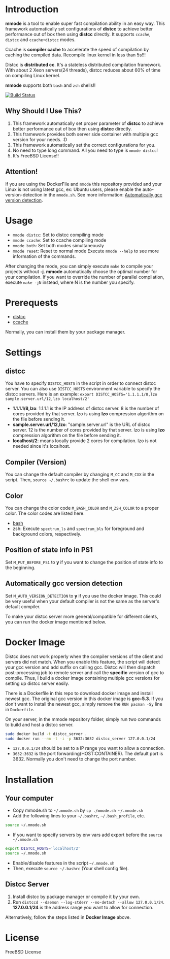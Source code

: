 # Introduction
__mmode__ is a tool to enable super fast compilation ability in an easy way.
This framework automatically set configurations of __distcc__ to achieve better performance out of box then using __distcc__ directly.
It supports `ccache`, `distcc` and `ccache+distcc` modes.

Ccache is __compiler cache__ to accelerate the speed of compilation by caching the compiled data. Recompile linux kernel in less than 5s!!!

Distcc is __distributed cc__. It's a stateless distributed compilation framework. With about 2 Xeon servers(24 threads), distcc reduces about 60% of time on compiling Linux kernel.

__mmode__ supports both `bash` and `zsh` shells!!

[![Build Status](https://travis-ci.org/MedicineYeh/mmode.svg?branch=master)](https://travis-ci.org/MedicineYeh/mmode)

## Why Should I Use This?
1. This framework automatically set proper parameter of __distcc__ to achieve better performance out of box then using __distcc__ directly.
2. This framework provides both server side container with multiple gcc version for your needs. :D
3. This framework automatically set the correct configurations for you.
4. No need to type long command. All you need to type is `mmode distcc`!
5. It's FreeBSD License!!

## Attention!
If you are using the DockerFile and `mmode` this repository provided and your Linux is not using latest gcc, ex: Ubuntu users, please enable the auto-version-detection in the `mmode.sh`.
See more information: [Automatically gcc version detection](#automatically-gcc-version-detection).

# Usage
* `mmode distcc`: Set to distcc compiling mode
* `mmode ccache`: Set to ccache compiling mode
* `mmode both`: Set both modes simultaneously
* `mmode reset`: Reset to normal mode
Execute `mmode --help` to see more information of the commands.

After changing the mode, you can simply execute `make` to compile your projects without __-j__.
__mmode__ automatically choose the optimal number for your compilation.
If you want to override the number of parallel compilation, execute `make -jN` instead, where N is the number you specify.

# Prerequests
* [distcc](https://github.com/distcc/distcc)
* [ccache](https://ccache.samba.org/)

Normally, you can install them by your package manager.

# Settings
## distcc
You have to specify `DISTCC_HOSTS` in the script in order to connect distcc server.
You can also use `DISTCC_HOSTS` environment variable to specify the distcc servers.
Here is an example:
`export DISTCC_HOSTS='1.1.1.1/8,lzo sample.server.url/12,lzo localhost/2'`
* __1.1.1.1/8,lzo__: 1.1.1.1 is the IP address of distcc server. 8 is the number of cores provided by that server. lzo is using __lzo__ compression algorithm on the file before sending it.
* __sample.server.url/12,lzo__: "sample.server.url" is the URL of distcc server. 12 is the number of cores provided by that server. lzo is using __lzo__ compression algorithm on the file before sending it.
* __localhost/2__: means locally provide 2 cores for compilation. lzo is not needed since it's localhost.

## Compiler (Version)
You can change the default compiler by changing `M_CC` and `M_CXX` in the script.
Then, `source ~/.bashrc` to update the shell env vars.

## Color
You can change the color code `M_BASH_COLOR` and `M_ZSH_COLOR` to a proper color.
The color codes are listed here.
* [bash](http://misc.flogisoft.com/bash/tip_colors_and_formatting)
* zsh: Execute `spectrum_ls` and `spectrum_bls` for foreground and background colors, respectively.

## Position of state info in PS1
Set `M_PUT_BEFORE_PS1` to __y__ if you want to change the position of state info to the beginning.

## Automatically gcc version detection
Set `M_AUTO_VERSION_DETECTION` to __y__ if you use the docker image.
This could be very useful when your default compiler is not the same as the server's default compiler.

To make your distcc server more general/compatible for different clients, you can run the docker image mentioned below.

# Docker Image
Distcc does not work properly when the compiler versions of the client and servers did not match.
When you enable this feature, the script will detect your gcc version and add suffix on calling gcc.
Distcc will then dispatch post-processing job to remote server and call the __specific__ version of gcc to compile.
Thus, I build a docker image containing multiple gcc versions for setting up distcc server easily.

There is a Dockerfile in this repo to download docker image and install newest gcc.
The original gcc version in this docker image is __gcc-5.3__.
If you don't want to install the newest gcc, simply remove the `RUN pacman -Sy` line in `Dockerfile`.

On your server, in the mmode repository folder, simply run two commands to build and host a distcc server.
``` bash
sudo docker build -t distcc_server .
sudo docker run --rm -t -i -p 3632:3632 distcc_server 127.0.0.1/24
```
* `127.0.0.1/24` should be set to a IP range you want to allow a connection.
* `3632:3632` is the port forwarding(HOST:CONTAINER). The default port is 3632. Normally you don't need to change the port number.

# Installation
## Your computer
* Copy mmode.sh to `~/.mmode.sh` by `cp ./mmode.sh ~/.mmode.sh`
* Add the following lines to your `~/.bashrc`, `~/.bash_profile`, etc.
``` bash
source ~/.mmode.sh
```
* If you want to specify servers by env vars add export before the `source ~/.mmode.sh`
``` bash
export DISTCC_HOSTS='localhost/2'
source ~/.mmode.sh
```
* Enable/disable features in the script `~/.mmode.sh`
* Then, execute `source ~/.bashrc` (Your shell config file).

## Distcc Server
1. Install distcc by package manager or compile it by your own.
2. Run `distccd --daemon --log-stderr --no-detach --allow 127.0.0.1/24`. __127.0.0.1/24__ is the address range you want to allow for connection.

Alternatively, follow the steps listed in __Docker Image__ above.

# License
FreeBSD License

